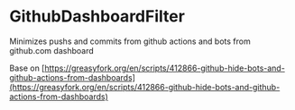 # GithubDashboardFilter

Minimizes pushs and commits from github actions and bots from github.com dashboard

Base on [https://greasyfork.org/en/scripts/412866-github-hide-bots-and-github-actions-from-dashboards](https://greasyfork.org/en/scripts/412866-github-hide-bots-and-github-actions-from-dashboards)
